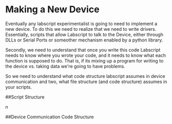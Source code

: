# Making a New Device

Eventually any labscript experimentalist is going to need to implement a new device. To do this we need to realize that we need to write drivers. Essentially, scripts that allow Labscript to talk to the Device, either through DLLs or Serial Ports or someother mechanism enabled by a python library.

Secondly, we need to understand that once you write this code Labscript needs to know where you wrote your code, and it needs to know what each function is supposed to do. That is, if its mixing up a program for writing to the device vs. taking data we're going to have problems.

So we need to understand what code structure labscript assumes in device communication and two, what file structure (and code structure) assumes in your scripts.

##Script Structure

n

##Device Communication Code Structure

